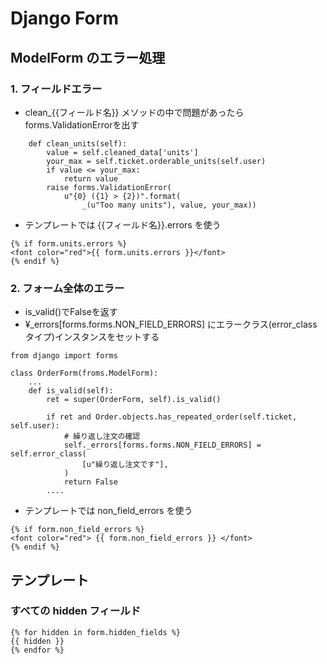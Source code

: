 # Django Form


## ModelForm のエラー処理

### 1. フィールドエラー

- clean_{{フィールド名}} メソッドの中で問題があったらforms.ValidationErrorを出す

~~~
    def clean_units(self):
        value = self.cleaned_data['units']
        your_max = self.ticket.orderable_units(self.user)
        if value <= your_max:
            return value
        raise forms.ValidationError(
        	u"{0} ({1} > {2})".format( 
				_(u"Too many units"), value, your_max))
~~~

- テンプレートでは {{フィールド名}}.errors を使う

~~~
{% if form.units.errors %}
<font color="red">{{ form.units.errors }}</font>
{% endif %}
~~~

### 2. フォーム全体のエラー

- is_valid()でFalseを返す
- ¥_errors[forms.forms.NON_FIELD_ERRORS] にエラークラス(error_classタイプ)インスタンスをセットする

~~~
from django import forms

class OrderForm(froms.ModelForm):
	...
    def is_valid(self):
        ret = super(OrderForm, self).is_valid()

        if ret and Order.objects.has_repeated_order(self.ticket, self.user):
            # 繰り返し注文の確認
            self._errors[forms.forms.NON_FIELD_ERRORS] = self.error_class(
                [u"繰り返し注文です"],
            )
            return False
		....
~~~

- テンプレートでは non_field_errors を使う

~~~
{% if form.non_field_errors %}
<font color="red"> {{ form.non_field_errors }} </font>
{% endif %}
~~~

## テンプレート

### すべての hidden フィールド

~~~
{% for hidden in form.hidden_fields %} 
{{ hidden }} 
{% endfor %}
~~~